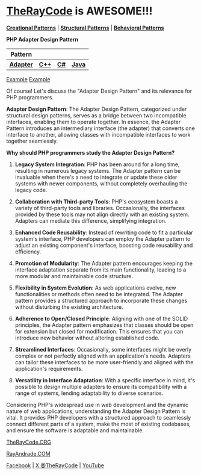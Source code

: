 # [TheRayCode](../../../README.md) is AWESOME!!!

**[Creational Patterns](../../Creational/README.md)** | **[Structural Patterns](..//README.md)** | **[Behavioral Patterns](../../Behavioral/README.md)**

**PHP Adapter Design Pattern**

|Pattern|   |   |   |
|---|---|---|---|
| [**Adapter**](README.md) | [**C++**](../../../CPP/Structural/Adapter/README.md) | [**C#**](../../../Csharp/Structural/Adapter/README.md) | [**Java**](../../../Java/Structural/Adapter/README.md) |

[Example](example/README.md) [Example](example2/README.md) 

Of course! Let's discuss the "Adapter Design Pattern" and its relevance for PHP programmers.

**Adapter Design Pattern**:
The Adapter Design Pattern, categorized under structural design patterns, serves as a bridge between two incompatible interfaces, enabling them to operate together. In essence, the Adapter Pattern introduces an intermediary interface (the adapter) that converts one interface to another, allowing classes with incompatible interfaces to work together seamlessly.

**Why should PHP programmers study the Adapter Design Pattern?**

1. **Legacy System Integration**: PHP has been around for a long time, resulting in numerous legacy systems. The Adapter pattern can be invaluable when there's a need to integrate or update these older systems with newer components, without completely overhauling the legacy code.

2. **Collaboration with Third-party Tools**: PHP's ecosystem boasts a variety of third-party tools and libraries. Occasionally, the interfaces provided by these tools may not align directly with an existing system. Adapters can mediate this difference, simplifying integration.

3. **Enhanced Code Reusability**: Instead of rewriting code to fit a particular system's interface, PHP developers can employ the Adapter pattern to adjust an existing component's interface, boosting code reusability and efficiency.

4. **Promotion of Modularity**: The Adapter pattern encourages keeping the interface adaptation separate from its main functionality, leading to a more modular and maintainable code structure.

5. **Flexibility in System Evolution**: As web applications evolve, new functionalities or methods often need to be integrated. The Adapter pattern provides a structured approach to incorporate these changes without disturbing the existing architecture.

6. **Adherence to Open/Closed Principle**: Aligning with one of the SOLID principles, the Adapter pattern emphasizes that classes should be open for extension but closed for modification. This ensures that you can introduce new behavior without altering established code.

7. **Streamlined Interfaces**: Occasionally, some interfaces might be overly complex or not perfectly aligned with an application's needs. Adapters can tailor these interfaces to be more user-friendly and aligned with the application's requirements.

8. **Versatility in Interface Adaptation**: With a specific interface in mind, it's possible to design multiple adapters to ensure its compatibility with a range of systems, lending adaptability to diverse scenarios.

Considering PHP's widespread use in web development and the dynamic nature of web applications, understanding the Adapter Design Pattern is vital. It provides PHP developers with a structured approach to seamlessly connect different parts of a system, make the most of existing codebases, and ensure the software is adaptable and maintainable.

[TheRayCode.ORG](https://www.TheRayCode.org)

[RayAndrade.COM](https://www.RayAndrade.com)

[Facebook](https://www.facebook.com/TheRayCode/) | [X @TheRayCode](https://www.x.com/TheRayCode/) | [YouTube](https://www.youtube.com/AndradeRay/)
